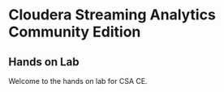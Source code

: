 # Cloudera Streaming Analytics Community Edition
## Hands on Lab

Welcome to the hands on lab for CSA CE.
